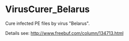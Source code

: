 # VirusCurer_Belarus

Cure infected PE files by virus "Belarus".

Details see: http://www.freebuf.com/column/134713.html
